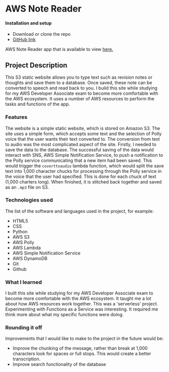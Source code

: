 # AWS Note Reader

#### Installation and setup

- Download or clone the repo
- [GitHub link](https://github.com/timrooke1991/aws-note-reader)

AWS Note Reader app that is available to view [here.](https://s3.amazonaws.com/aws-note-reader-tr/index.html)

## Project Description

This S3 static website allows you to type text such as revision notes or thoughts and save them to a database. Once saved, these note can be converted to speech and read back to you. I build this site while studying for my AWS Developer Associate exam to become more comfortable with the AWS ecosystem. It uses a number of AWS resources to perform the tasks and functions of the app.

### [](https://github.com/timrooke1991/aws-note-reader#features)Features

The website is a simple static website, which is stored on Amazon S3. The site uses a simple form, which accepts some text and the selection of Polly voice that the user wants their text converted to. The conversion from text to audio was the most complicated aspect of the site. Firstly, I needed to save the data to the database. The successful saving of the data would interact with SNS, AWS Simple Notification Service, to push a notification to the Polly service communicating that a new item had been saved. This would trigger the `coverttoaudio` lambda function, which would split the save text into 1,000 character chucks for processing through the Polly service in the voice that the user had specified. This is done for each chuck of text (1,000 charters long). When finished, it is stitched back together and saved as an `.mp3` file on S3.

### [](https://github.com/timrooke1991/aws-note-reader#technologies-used)Technologies used

The list of the software and languages used in the project, for example:

- HTML5
- CSS
- Python
- AWS S3
- AWS Polly
- AWS Lambda
- AWS Simple Notification Service
- AWS DynamoDB
- Git
- Github

### [](https://github.com/timrooke1991/aws-note-reader#challenges-faced)What I learned

I built this site while studying for my AWS Developer Associate exam to become more comfortable with the AWS ecosystem. It taught me a lot about how AWS resources work together. This was a 'serverless' project. Experimenting with Functions as a Service was interesting. It required me think more about what my specific functions were doing.

### [](https://github.com/timrooke1991/aws-note-reader#rounding-it-off)Rounding it off

Improvements that I would like to make to the project in the future would be:

- Improve the chunking of the message, rather than break at 1,000 characters look for spaces or full stops. This would create a better transcription.
- Improve search functionality of the database
